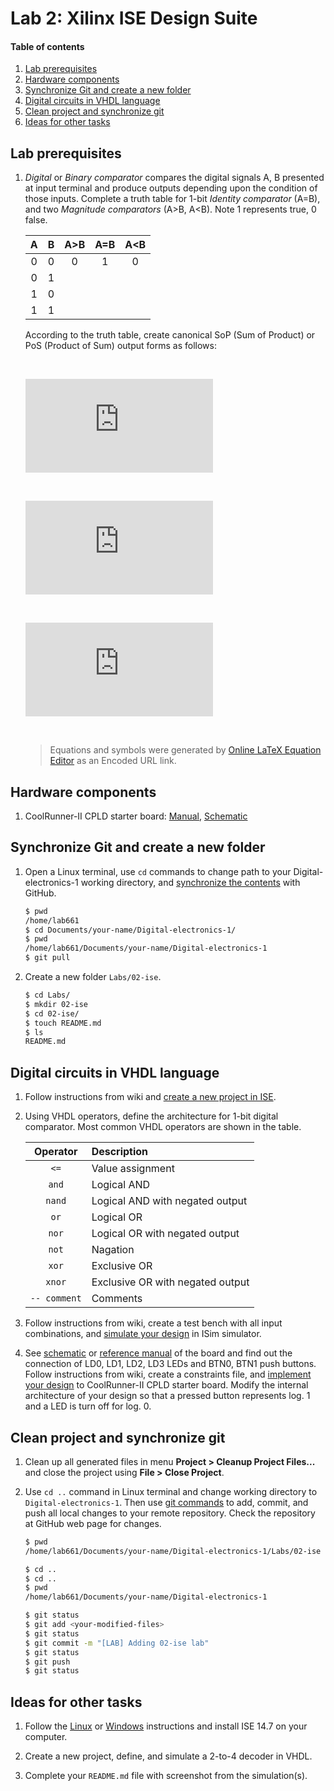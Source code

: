 # Lab 2: Xilinx ISE Design Suite

#### Table of contents

1. [Lab prerequisites](#Lab-prerequisites)
2. [Hardware components](#Hardware-components)
3. [Synchronize Git and create a new folder](#Synchronize-Git-and-create-a-new-folder)
4. [Digital circuits in VHDL language](#Digital-circuits-in-VHDL-language)
5. [Clean project and synchronize git](#Clean-project-and-synchronize-git)
6. [Ideas for other tasks](#Ideas-for-other-tasks)


## Lab prerequisites

1. *Digital* or *Binary comparator* compares the digital signals A, B presented at input terminal and produce outputs depending upon the condition of those inputs. Complete a truth table for 1-bit *Identity comparator* (A=B), and two *Magnitude comparators* (A>B, A<B). Note 1 represents true, 0 false.

    | **A** | **B** | **A>B** | **A=B** | **A<B** |
    | :-: | :-: | :-: | :-: | :-: |
    | 0 | 0 | 0 | 1 | 0 |
    | 0 | 1 |  |   |   |
    | 1 | 0 |  |   |   |
    | 1 | 1 |  |   |   |

    According to the truth table, create canonical SoP (Sum of Product) or PoS (Product of Sum) output forms as follows:

    &nbsp;

    ![equation](https://latex.codecogs.com/gif.latex?y_%7BA%3EB%7D%5E%7BSoP%7D%3D)

    &nbsp;
    
    ![equation](https://latex.codecogs.com/gif.latex?y_%7BA%3DB%7D%5E%7BSoP%7D%3D)
    
    &nbsp;
    
    ![equation](https://latex.codecogs.com/gif.latex?y_%7BA%3CB%7D%5E%7BPoS%7D%3D)
    
    &nbsp;

    > Equations and symbols were generated by [Online LaTeX Equation Editor](https://www.codecogs.com/latex/eqneditor.php) as an Encoded URL link.
    >


## Hardware components

1. CoolRunner-II CPLD starter board: [Manual](../../Docs/coolrunner-ii_rm.pdf), [Schematic](../../Docs/coolrunner-ii_sch.pdf)


## Synchronize Git and create a new folder

1. Open a Linux terminal, use `cd` commands to change path to your Digital-electronics-1 working directory, and [synchronize the contents](https://github.com/joshnh/Git-Commands) with GitHub.

    ```bash
    $ pwd
    /home/lab661
    $ cd Documents/your-name/Digital-electronics-1/
    $ pwd
    /home/lab661/Documents/your-name/Digital-electronics-1
    $ git pull
    ```

2. Create a new folder `Labs/02-ise`.

    ```bash
    $ cd Labs/
    $ mkdir 02-ise
    $ cd 02-ise/
    $ touch README.md
    $ ls
    README.md
    ```


## Digital circuits in VHDL language

1. Follow instructions from wiki and [create a new project in ISE](https://github.com/tomas-fryza/Digital-electronics-1/wiki).

2. Using VHDL operators, define the architecture for 1-bit digital comparator. Most common VHDL operators are shown in the table.

    | **Operator** | **Description** |
    | :-: | :-- |
    | `<=` | Value assignment |
    | `and` | Logical AND |
    | `nand` | Logical AND with negated output |
    | `or` | Logical OR |
    | `nor` | Logical OR with negated output |
    | `not` | Nagation |
    | `xor` | Exclusive OR |
    | `xnor` | Exclusive OR with negated output |
    | `-- comment` | Comments |

3. Follow instructions from wiki, create a test bench with all input combinations, and [simulate your design](https://github.com/tomas-fryza/Digital-electronics-1/wiki) in ISim simulator.

4. See [schematic](../../Docs/coolrunner-ii_sch.pdf) or [reference manual](../../Docs/coolrunner-ii_rm.pdf) of the board and find out the connection of LD0, LD1, LD2, LD3 LEDs and BTN0, BTN1 push buttons. Follow instructions from wiki, create a constraints file, and [implement your design](https://github.com/tomas-fryza/Digital-electronics-1/wiki) to CoolRunner-II CPLD starter board. Modify the internal architecture of your design so that a pressed button represents log. 1 and a LED is turn off for log. 0.


## Clean project and synchronize git

1. Clean up all generated files in menu **Project > Cleanup Project Files...** and close the project using **File > Close Project**.

2. Use `cd ..` command in Linux terminal and change working directory to `Digital-electronics-1`. Then use [git commands](https://github.com/joshnh/Git-Commands) to add, commit, and push all local changes to your remote repository. Check the repository at GitHub web page for changes.

    ```bash
    $ pwd
    /home/lab661/Documents/your-name/Digital-electronics-1/Labs/02-ise

    $ cd ..
    $ cd ..
    $ pwd
    /home/lab661/Documents/your-name/Digital-electronics-1

    $ git status
    $ git add <your-modified-files>
    $ git status
    $ git commit -m "[LAB] Adding 02-ise lab"
    $ git status
    $ git push
    $ git status
    ```


## Ideas for other tasks

1. Follow the [Linux](https://github.com/tomas-fryza/Digital-electronics-1/wiki) or [Windows](https://www.xilinx.com/support/download/index.html/content/xilinx/en/downloadNav/vivado-design-tools/archive-ise.html) instructions and install ISE 14.7 on your computer.

2. Create a new project, define, and simulate a 2-to-4 decoder in VHDL.

3. Complete your `README.md` file with screenshot from the simulation(s).
